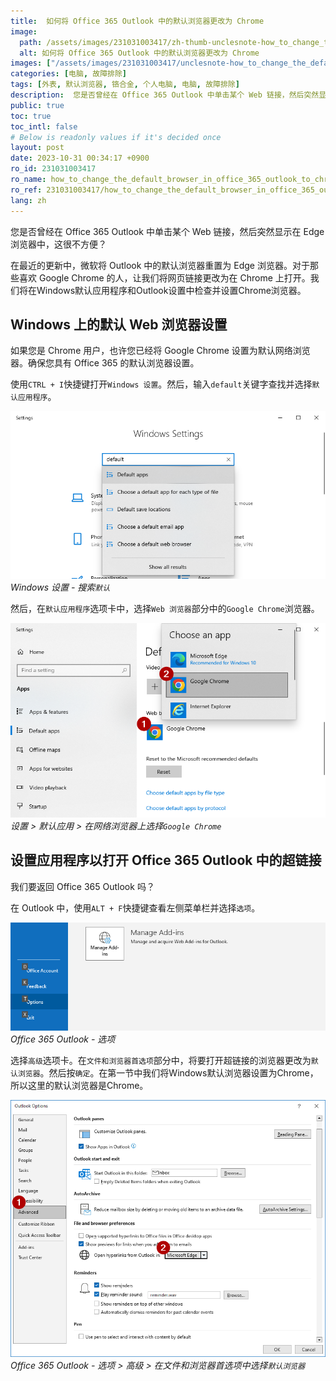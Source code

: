 ```yaml
---
title:  如何将 Office 365 Outlook 中的默认浏览器更改为 Chrome
image:
  path: /assets/images/231031003417/zh-thumb-unclesnote-how_to_change_the_default_browser_in_office_365_outlook_to_chrome.png
  alt: 如何将 Office 365 Outlook 中的默认浏览器更改为 Chrome
images: ["/assets/images/231031003417/unclesnote-how_to_change_the_default_browser_in_office_365_outlook_to_chrome-windows_settings-search_default.png", "/assets/images/231031003417/unclesnote-how_to_change_the_default_browser_in_office_365_outlook_to_chrome-settings_default_apps_select_google_chrome_on_web_browser.png", "/assets/images/231031003417/unclesnote-how_to_change_the_default_browser_in_office_365_outlook_to_chrome-office_365_outlook-options.png", "/assets/images/231031003417/unclesnote-how_to_change_the_default_browser_in_office_365_outlook_to_chrome-office_365_outlook-options_advanced_select_default_browser_in_file_and_browser_preferences.png"]
categories: [电脑, 故障排除]
tags: [外表, 默认浏览器, 铬合金, 个人电脑, 电脑, 故障排除]
description:  您是否曾经在 Office 365 Outlook 中单击某个 Web 链接，然后突然显示在 Edge 浏览器中，这很不方便？在最近的更新中，微软将 Outlook 中的默认浏览器重置为 Edge 浏览器。对于那些喜欢 Google Chrome 的人，让我们将网页链接更改为在 Chrome 上打开。我们将在Wind
public: true
toc: true
toc_intl: false
# Below is readonly values if it's decided once
layout: post
date: 2023-10-31 00:34:17 +0900
ro_id: 231031003417
ro_name: how_to_change_the_default_browser_in_office_365_outlook_to_chrome
ro_ref: 231031003417/how_to_change_the_default_browser_in_office_365_outlook_to_chrome
lang: zh
---
```

您是否曾经在 Office 365 Outlook 中单击某个 Web 链接，然后突然显示在 Edge 浏览器中，这很不方便？  

在最近的更新中，微软将 Outlook 中的默认浏览器重置为 Edge 浏览器。对于那些喜欢 Google Chrome 的人，让我们将网页链接更改为在 Chrome 上打开。我们将在Windows默认应用程序和Outlook设置中检查并设置Chrome浏览器。  
## Windows 上的默认 Web 浏览器设置
如果您是 Chrome 用户，也许您已经将 Google Chrome 设置为默认网络浏览器。确保您具有 Office 365 的默认浏览器设置。  

使用`CTRL + I`快捷键打开`Windows 设置`。然后，输入`default`关键字查找并选择`默认应用程序`。  

![Windows 设置 - 搜索`默认`](/assets/images/231031003417/unclesnote-how_to_change_the_default_browser_in_office_365_outlook_to_chrome-windows_settings-search_default.png)
_Windows 设置 - 搜索`默认`_

然后，在`默认应用程序`选项卡中，选择`Web 浏览器`部分中的`Google Chrome`浏览器。  

![设置 > 默认应用 > 在网络浏览器上选择`Google Chrome`](/assets/images/231031003417/unclesnote-how_to_change_the_default_browser_in_office_365_outlook_to_chrome-settings_default_apps_select_google_chrome_on_web_browser.png)
_设置 > 默认应用 > 在网络浏览器上选择`Google Chrome`_

## 设置应用程序以打开 Office 365 Outlook 中的超链接
我们要返回 Office 365 Outlook 吗？  

在 Outlook 中，使用`ALT + F`快捷键查看左侧菜单栏并选择`选项`。  

![Office 365 Outlook - 选项](/assets/images/231031003417/unclesnote-how_to_change_the_default_browser_in_office_365_outlook_to_chrome-office_365_outlook-options.png)
_Office 365 Outlook - 选项_

选择`高级`选项卡。在`文件和浏览器首选项`部分中，将要打开超链接的浏览器更改为`默认浏览器`。然后按`确定`。在第一节中我们将Windows默认浏览器设置为Chrome，所以这里的默认浏览器是Chrome。  

![Office 365 Outlook - 选项 > 高级 > 在文件和浏览器首选项中选择`默认浏览器`](/assets/images/231031003417/unclesnote-how_to_change_the_default_browser_in_office_365_outlook_to_chrome-office_365_outlook-options_advanced_select_default_browser_in_file_and_browser_preferences.png)
_Office 365 Outlook - 选项 > 高级 > 在文件和浏览器首选项中选择`默认浏览器`_

